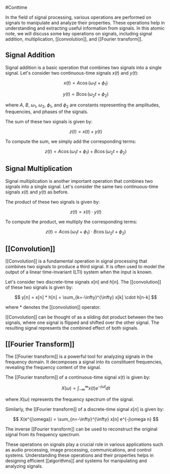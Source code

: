 #Conttime 

In the field of signal processing, various operations are performed on signals to manipulate and analyze their properties. These operations help in understanding and extracting useful information from signals. In this atomic note, we will discuss some key operations on signals, including signal addition, multiplication, [[convolution]], and [[Fourier transform]].

## Signal Addition
Signal addition is a basic operation that combines two signals into a single signal. Let's consider two continuous-time signals $x(t)$ and $y(t)$:

$$
x(t) = A \cos(\omega_1 t + \phi_1)
$$

$$
y(t) = B \cos(\omega_2 t + \phi_2)
$$

where $A$, $B$, $\omega_1$, $\omega_2$, $\phi_1$, and $\phi_2$ are constants representing the amplitudes, frequencies, and phases of the signals.

The sum of these two signals is given by:

$$
z(t) = x(t) + y(t)
$$

To compute the sum, we simply add the corresponding terms:

$$
z(t) = A \cos(\omega_1 t + \phi_1) + B \cos(\omega_2 t + \phi_2)
$$

## Signal Multiplication
Signal multiplication is another important operation that combines two signals into a single signal. Let's consider the same two continuous-time signals $x(t)$ and $y(t)$ as before.

The product of these two signals is given by:

$$
z(t) = x(t) \cdot y(t)
$$

To compute the product, we multiply the corresponding terms:

$$
z(t) = A \cos(\omega_1 t + \phi_1) \cdot B \cos(\omega_2 t + \phi_2)
$$

## [[Convolution]]
[[Convolution]] is a fundamental operation in signal processing that combines two signals to produce a third signal. It is often used to model the output of a linear time-invariant (LTI) system when the input is known.

Let's consider two discrete-time signals $x[n]$ and $h[n]$. The [[convolution]] of these two signals is given by:

$$
y[n] = x[n] * h[n] = \sum_{k=-\infty}^{\infty} x[k] \cdot h[n-k]
$$

where $*$ denotes the [[convolution]] operator.

[[Convolution]] can be thought of as a sliding dot product between the two signals, where one signal is flipped and shifted over the other signal. The resulting signal represents the combined effect of both signals.

## [[Fourier Transform]]
The [[Fourier transform]] is a powerful tool for analyzing signals in the frequency domain. It decomposes a signal into its constituent frequencies, revealing the frequency content of the signal.

The [[Fourier transform]] of a continuous-time signal $x(t)$ is given by:

$$
X(\omega) = \int_{-\infty}^{\infty} x(t) e^{-j\omega t} dt
$$

where $X(\omega)$ represents the frequency spectrum of the signal.

Similarly, the [[Fourier transform]] of a discrete-time signal $x[n]$ is given by:

$$
X(e^{j\omega}) = \sum_{n=-\infty}^{\infty} x[n] e^{-j\omega n}
$$

The inverse [[Fourier transform]] can be used to reconstruct the original signal from its frequency spectrum.

These operations on signals play a crucial role in various applications such as audio processing, image processing, communications, and control systems. Understanding these operations and their properties helps in designing efficient [[algorithms]] and systems for manipulating and analyzing signals.
